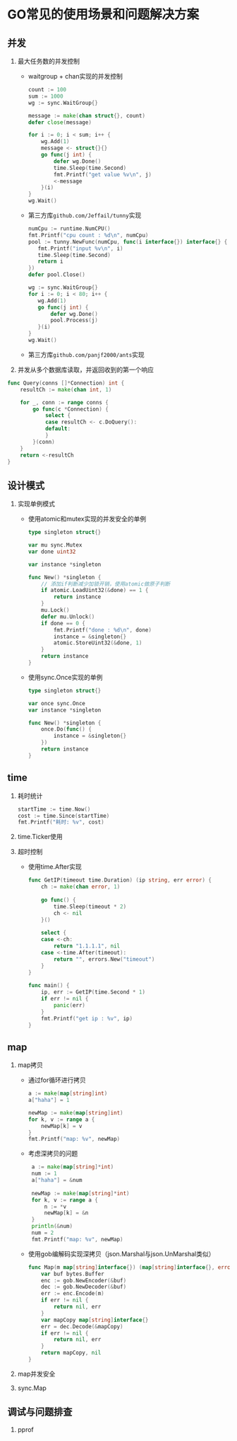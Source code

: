# GO常见的使用场景和问题解决方案

## 并发
1. 最大任务数的并发控制
    
   - waitgroup + chan实现的并发控制
   
       ```go
       count := 100
       sum := 1000
       wg := sync.WaitGroup{}
    
       message := make(chan struct{}, count)
       defer close(message)
    
       for i := 0; i < sum; i++ {
           wg.Add(1)
           message <- struct{}{}
           go func(j int) {
               defer wg.Done()
               time.Sleep(time.Second)
               fmt.Printf("get value %v\n", j)
               <-message
           }(i)
       }
       wg.Wait()
       ```
     
   - 第三方库`github.com/Jeffail/tunny`实现
    
      ```go
      numCpu := runtime.NumCPU()
      fmt.Printf("cpu count : %d\n", numCpu)
      pool := tunny.NewFunc(numCpu, func(i interface{}) interface{} {
         fmt.Printf("input %v\n", i)
         time.Sleep(time.Second)
         return i
      })
      defer pool.Close()
    
      wg := sync.WaitGroup{}
      for i := 0; i < 80; i++ {
         wg.Add(1)
         go func(j int) {
             defer wg.Done()
             pool.Process(j)
         }(i)
      }
      wg.Wait()
      ```
   
   - 第三方库`github.com/panjf2000/ants`实现

2. 并发从多个数据库读取，并返回收到的第一个响应

```go
func Query(conns []*Connection) int {
	resultCh := make(chan int, 1)

	for _, conn := range conns {
		go func(c *Connection) {
			select {
			case resultCh <- c.DoQuery():
			default:
			}
		}(conn)
	}
	return <-resultCh
}
```

## 设计模式
1. 实现单例模式

    - 使用atomic和mutex实现的并发安全的单例
    
        ```go
        type singleton struct{}
        
        var mu sync.Mutex
        var done uint32
        
        var instance *singleton
        
        func New() *singleton {
            // 添加if判断减少加锁开销，使用atomic做原子判断
            if atomic.LoadUint32(&done) == 1 {
                return instance
            }
            mu.Lock()
            defer mu.Unlock()
            if done == 0 {
                fmt.Printf("done : %d\n", done)
                instance = &singleton{}
                atomic.StoreUint32(&done, 1)
            }
            return instance
        }
        ```
   
   - 使用sync.Once实现的单例

        ```go
        type singleton struct{}
        
        var once sync.Once
        var instance *singleton
        
        func New() *singleton {
            once.Do(func() {
                instance = &singleton{}
            })
            return instance
        }
        ```

## time
1. 耗时统计

    ```go
    startTime := time.Now()
    cost := time.Since(startTime)
    fmt.Printf("耗时: %v", cost)
    ```

2. time.Ticker使用

3. 超时控制

   - 使用time.After实现
   
     ```go
     func GetIP(timeout time.Duration) (ip string, err error) {
         ch := make(chan error, 1)
    
         go func() {
             time.Sleep(timeout * 2)
             ch <- nil
         }()
    
         select {
         case <-ch:
             return "1.1.1.1", nil
         case <-time.After(timeout):
             return "", errors.New("timeout")
         }
     }
    
     func main() {
         ip, err := GetIP(time.Second * 1)
         if err != nil {
             panic(err)
         }
         fmt.Printf("get ip : %v", ip)
     }
     ```

## map

1. map拷贝

   - 通过for循环进行拷贝

        ```go
        a := make(map[string]int)
        a["haha"] = 1
        
        newMap := make(map[string]int)
        for k, v := range a {
            newMap[k] = v
        }
        fmt.Printf("map: %v", newMap)
       ```
   - 考虑深拷贝的问题

       ```go
        a := make(map[string]*int)
        num := 1
        a["haha"] = &num
        
        newMap := make(map[string]*int)
        for k, v := range a {
            n := *v
            newMap[k] = &n
        }
        println(&num)
        num = 2
        fmt.Printf("map: %v", newMap)
       ```
   - 使用gob编解码实现深拷贝（json.Marshal与json.UnMarshal类似）

        ```go
        func Map(m map[string]interface{}) (map[string]interface{}, error) {
            var buf bytes.Buffer
            enc := gob.NewEncoder(&buf)
            dec := gob.NewDecoder(&buf)
            err := enc.Encode(m)
            if err != nil {
                return nil, err
            }
            var mapCopy map[string]interface{}
            err = dec.Decode(&mapCopy)
            if err != nil {
                return nil, err
            }
            return mapCopy, nil
        }
        ```

3. map并发安全

4. sync.Map
## 调试与问题排查

1. pprof